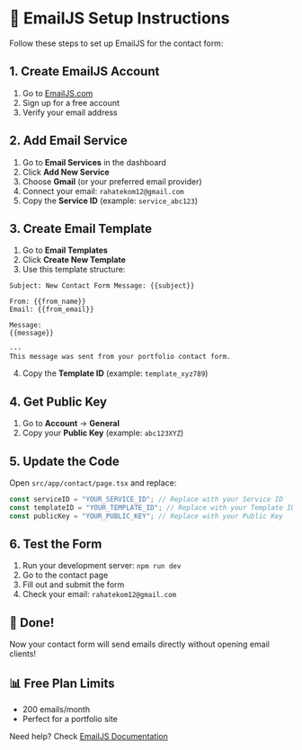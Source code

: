 # 📧 EmailJS Setup Instructions

Follow these steps to set up EmailJS for the contact form:

## 1. Create EmailJS Account

1. Go to [EmailJS.com](https://www.emailjs.com/)
2. Sign up for a free account
3. Verify your email address

## 2. Add Email Service

1. Go to **Email Services** in the dashboard
2. Click **Add New Service**
3. Choose **Gmail** (or your preferred email provider)
4. Connect your email: `rahatekom12@gmail.com`
5. Copy the **Service ID** (example: `service_abc123`)

## 3. Create Email Template

1. Go to **Email Templates**
2. Click **Create New Template**
3. Use this template structure:

```
Subject: New Contact Form Message: {{subject}}

From: {{from_name}}
Email: {{from_email}}

Message:
{{message}}

---
This message was sent from your portfolio contact form.
```

4. Copy the **Template ID** (example: `template_xyz789`)

## 4. Get Public Key

1. Go to **Account** → **General**
2. Copy your **Public Key** (example: `abc123XYZ`)

## 5. Update the Code

Open `src/app/contact/page.tsx` and replace:

```typescript
const serviceID = "YOUR_SERVICE_ID"; // Replace with your Service ID
const templateID = "YOUR_TEMPLATE_ID"; // Replace with your Template ID
const publicKey = "YOUR_PUBLIC_KEY"; // Replace with your Public Key
```

## 6. Test the Form

1. Run your development server: `npm run dev`
2. Go to the contact page
3. Fill out and submit the form
4. Check your email: `rahatekom12@gmail.com`

## 🎉 Done!

Now your contact form will send emails directly without opening email clients!

## 📊 Free Plan Limits

- 200 emails/month
- Perfect for a portfolio site

Need help? Check [EmailJS Documentation](https://www.emailjs.com/docs/)
